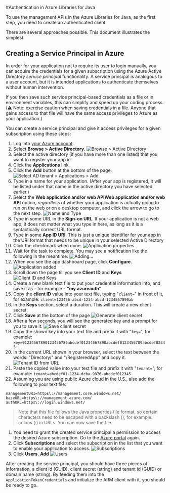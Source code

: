 #Authentication in Azure Libraries for Java

To use the management APIs in the Azure Libraries for Java, as the first step, you need to 
create an authenticated client.

There are several approaches possible. This document illustrates the simplest.

## Creating a Service Principal in Azure

In order for your application not to require its user to login manually, you can acquire the credentials for a given subscription using the Azure Active Directory *service principal* functionality. A service principal is analogous to a user account, but it is intended applications to authenticate themselves without human intervention.

If you then save such service principal-based credentials as a file or in environment variables, this can simplify and speed up your coding process. (:warning: Note: exercise caution when saving credentials in a file. Anyone that gains access to that file will have the same access privileges to Azure as your application.)

You can create a service principal and give it access privileges for a given subscription using these steps:

1. Log into [your Azure account](http://portal.azure.com).
1. Select **Browse > Active Directory**.
  ![Browse > Active Directory](/media/auth/browse-ad.png)
1. Select the active directory (if you have more than one listed) that you want to register your app in.
1. Click the **Applications** link.
1. Click the **Add** button at the bottom of the page.
  ![Select AD tenant > Applications > Add](/media/auth/add.png)
1. Type in a name for your application. (After your app is registered, it will be listed under that name in the active directory you have selected earlier.)
1. Select the **Web application and/or web APIWeb application and/or web API** option, *regardless* of whether your application is actually going to run on the web or on a desktop computer, and click the arrow to go to the next step.
  ![Name and Type](/media/auth/app.png)
1. Type in some URL in the **Sign-on URL**. If your application is not a web app, it does not matter what you type in here, as long as it is a syntactically correct URL format.
1. Type in some **App ID URI**. This is just a unique identifier for your app in the URI format that needs to be unique in your selected Active Directory
1. Click the checkmark when done.
  ![Application properties](/media/auth/app-props.png)
1. Wait for the task to complete. You may see a notification like the following in the meantime:
  ![Adding...](/media/auth/adding.png)
1. When you see the app dashboard page, click **Configure**.
  ![Application added](/media/auth/added.png)
1. Scroll down the page till you see **Client ID** and **Keys**
  ![Client ID and Keys](/media/auth/client-id.png)
1. Create a new blank text file to put your credential information into, and save it as - for example - **"my.azureauth"**
1. Copy the **client ID** value into your text file, typing "`client=`" in front of it, for example:
  `client=123456-abcd-1234-abcd-1234567890ab`
1. In the **Keys** section, select a duration. This will create a new client secret.
1. Click **Save** at the bottom of the page
  ![Generate client secret](/media/auth/keys.png)
1. After a few seconds, you will see the generated key and a prompt for you to save it:
  ![Save client secret](/media/auth/key-generated.png)
1. Copy the shown key into your text file and prefix it with "`key=`", for example:
  `key=01234567890123456789abcdef01234567890abcdef0123456789abcdef02345`
1. In the current URL shown in your browser, select the text between the words: "Directory/" and "/RegisteredApp" and copy it.
  ![Tenant ID from URL](/media/auth/tenant-id.png)
1. Paste the copied value into your text file and prefix it with "`tenant=`", for example:
  `tenant=abcdef01-1234-dcba-9876-abcdef012345`
1. Assuming you are using public Azure cloud in the U.S., also add the following to your text file:
```
managementURI=https\://management.core.windows.net/
baseURL=https\://management.azure.com/
authURL=https\://login.windows.net/
```
> Note that this file follows the Java properties file format, so certain characters need to be escaped with a backslash (\), for example: colons (\:) in URLs. 
You can now save the file.
1. You need to grant the created service principal a permission to access the desired Azure subscription. Go to the [Azure portal](http://portal.azure.com) again.
1. Click **Subscriptions** and select the subscription in the list that you want to enable your application to access.
  ![Subscriptions](/media/auth/subscriptions.png)
1. Click **Users**, **Add**
  ![Users](/media/auth/users.png)

After creating the service principal, you should have three pieces of information, a client id (GUID), client secret (string) and tenant id (GUID) or domain name (string). By feeding them into the `ApplicationTokenCredentials` and initialize the ARM client with it, you should be ready to go.

